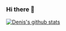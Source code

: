 ### Hi there 👋

[![Denis's github stats](https://github-readme-stats.vercel.app/api?username=denisbilli)](https://github.com/denisbilli/github-readme-stats)
